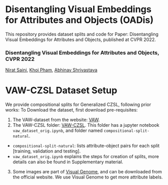 # Disentangling Visual Embeddings for Attributes and Objects (OADis)

This repository provides dataset splits and code for Paper: Disentangling Visual Embeddings for Attributes and Objects, published at CVPR 2022.

### Disentangling Visual Embeddings for Attributes and Objects, CVPR 2022
[Nirat Saini](https://scholar.google.com/citations?hl=en&view_op=list_works&gmla=AJsN-F4kgg1kbcLx0j2dkvo5bGoQb9BU8bNEaEkiOirw72JFqU1cdNGVo3r8KTG7pq0yHTgIZ1M6jqtUUbXRAz_6YPTAeJjMwA&user=VsTvk-8AAAAJ),
[Khoi Pham](https://scholar.google.com/citations?user=o7hS8EcAAAAJ&hl=en),
[Abhinav Shrivastava](http://www.cs.umd.edu/~abhinav/)
 

# VAW-CZSL Dataset Setup

We provide compositional splits for Generalized CZSL, following prior works:
To Download the dataset, first download pre-requisites:
1. The VAW-dataset from the website: [VAW](https://github.com/adobe-research/vaw_dataset).
2. The VAW-CZSL folder: [VAW-CZSL](https://drive.google.com/drive/folders/1CalwDXkkGALxz0e-aCFg9xBmf7Pu4eXL?usp=sharing). This folder has a jupyter notebook ```vaw_dataset_orig.ipynb```, and folder named ```compositional-split-natural```. 
 - ```compositional-split-natural```: lists attribute-object pairs for each split [training, validation and testing].
 - ```vaw_dataset_orig.ipynb``` explains the steps for creation of splits, more details can also be found in Supplementary material.
3. Some images are  part of [Visual Genome](https://visualgenome.org/), and can be downloaded from the official website. We use Visual Genome to get more attribute labels.
